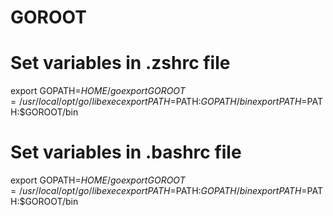 # GOROOT

# Set variables in .zshrc file

export GOPATH=$HOME/go
export GOROOT=/usr/local/opt/go/libexec
export PATH=$PATH:$GOPATH/bin
export PATH=$PATH:$GOROOT/bin


# Set variables in .bashrc file


export GOPATH=$HOME/go
export GOROOT=/usr/local/opt/go/libexec
export PATH=$PATH:$GOPATH/bin
export PATH=$PATH:$GOROOT/bin

